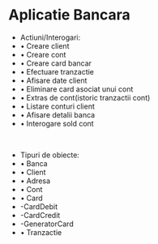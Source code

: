 # Aplicatie Bancara
<ul>
<li>Actiuni/Interogari:</li>
<li>•	Creare client</li> 
<li>•	Creare cont</li>  
<li>•	Creare card bancar</li>
<li>•	Efectuare tranzactie</li>
<li>•	Afisare date client</li>
<li>•	Eliminare card asociat unui cont</li> 
<li>•	Extras de cont(istoric tranzactii cont)</li>
<li>•	Listare conturi client</li>
<li>•	Afisare detalii banca</li>
<li>•	Interogare sold cont</li> 
</ul>
<br/>
<ul>
<li>Tipuri de obiecte:</li>
<li>•	Banca</li>
<li>•	Client</li>
<li>•	Adresa</li>
<li>•	Cont</li>
<li>•	Card</li>
<li>-CardDebit</li>
<li>-CardCredit</li>
<li>-GeneratorCard</li>
<li>•	Tranzactie
</ul>












	



